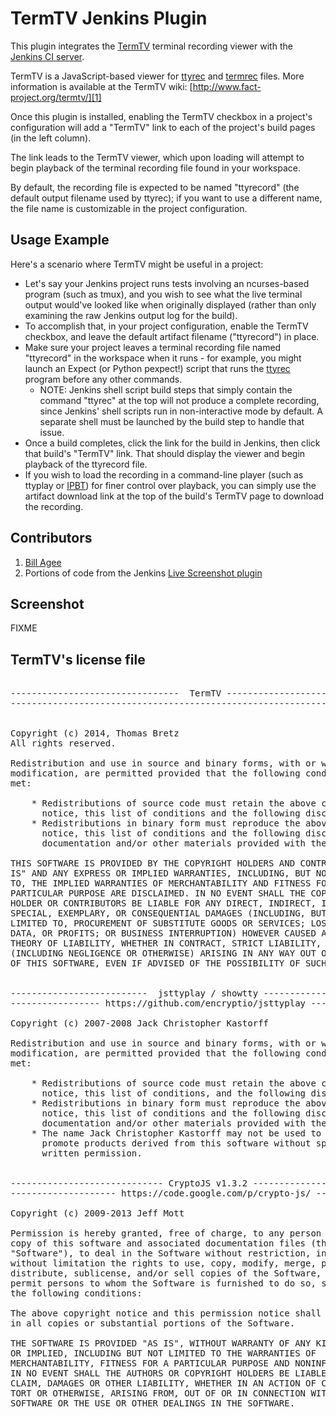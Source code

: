 TermTV Jenkins Plugin
=====================

This plugin integrates the [TermTV][1] terminal recording viewer with the [Jenkins CI server][5].

TermTV is a JavaScript-based viewer for [ttyrec][4] and [termrec][6] files. More information is available at the TermTV wiki: [http://www.fact-project.org/termtv/][1]

Once this plugin is installed, enabling the TermTV checkbox in a project's configuration will add a "TermTV" link to each of the project's build pages (in the left column).

The link leads to the TermTV viewer, which upon loading will attempt to begin playback of the terminal recording file found in your workspace.

By default, the recording file is expected to be named "ttyrecord" (the default output filename used by ttyrec); if you want to use a different name, the file name is customizable in the project configuration.

Usage Example
-------------
Here's a scenario where TermTV might be useful in a project:

- Let's say your Jenkins project runs tests involving an ncurses-based program (such as tmux), and you wish to see what the live terminal output would've looked like when originally displayed (rather than only examining the raw Jenkins output log for the build).
- To accomplish that, in your project configuration, enable the TermTV checkbox, and leave the default artifact filename ("ttyrecord") in place.
- Make sure your project leaves a terminal recording file named "ttyrecord" in the workspace when it runs - for example, you might launch an Expect (or Python pexpect!) script that runs the [ttyrec][4] program before any other commands.
  - NOTE: Jenkins shell script build steps that simply contain the command "ttyrec" at the top will not produce a complete recording, since Jenkins' shell scripts run in non-interactive mode by default. A separate shell must be launched by the build step to handle that issue.
- Once a build completes, click the link for the build in Jenkins, then click that build's "TermTV" link. That should display the viewer and begin playback of the ttyrecord file.
- If you wish to load the recording in a command-line player (such as ttyplay or [IPBT][7]) for finer control over playback, you can simply use the artifact download link at the top of the build's TermTV page to download the recording.

Contributors
------------
1. [Bill Agee][2]
2. Portions of code from the Jenkins [Live Screenshot plugin][8]

[1]: http://www.fact-project.org/termtv/
[2]: https://github.com/billagee
[4]: http://0xcc.net/ttyrec/index.html.en
[5]: http://jenkins-ci.org/
[6]: http://angband.pl/termrec.html
[7]: http://www.chiark.greenend.org.uk/~sgtatham/ipbt/
[8]: https://github.com/jenkinsci/livescreenshot-plugin

Screenshot
----------

FIXME

TermTV's license file
---------------------

<pre>

--------------------------------  TermTV ------------------------------------ 
-----------------------------------------------------------------------------


Copyright (c) 2014, Thomas Bretz
All rights reserved.

Redistribution and use in source and binary forms, with or without
modification, are permitted provided that the following conditions are
met:

    * Redistributions of source code must retain the above copyright
      notice, this list of conditions and the following disclaimer.
    * Redistributions in binary form must reproduce the above copyright
      notice, this list of conditions and the following disclaimer in the
      documentation and/or other materials provided with the distribution.

THIS SOFTWARE IS PROVIDED BY THE COPYRIGHT HOLDERS AND CONTRIBUTORS "AS
IS" AND ANY EXPRESS OR IMPLIED WARRANTIES, INCLUDING, BUT NOT LIMITED
TO, THE IMPLIED WARRANTIES OF MERCHANTABILITY AND FITNESS FOR A
PARTICULAR PURPOSE ARE DISCLAIMED. IN NO EVENT SHALL THE COPYRIGHT
HOLDER OR CONTRIBUTORS BE LIABLE FOR ANY DIRECT, INDIRECT, INCIDENTAL,
SPECIAL, EXEMPLARY, OR CONSEQUENTIAL DAMAGES (INCLUDING, BUT NOT
LIMITED TO, PROCUREMENT OF SUBSTITUTE GOODS OR SERVICES; LOSS OF USE,
DATA, OR PROFITS; OR BUSINESS INTERRUPTION) HOWEVER CAUSED AND ON ANY
THEORY OF LIABILITY, WHETHER IN CONTRACT, STRICT LIABILITY, OR TORT
(INCLUDING NEGLIGENCE OR OTHERWISE) ARISING IN ANY WAY OUT OF THE USE
OF THIS SOFTWARE, EVEN IF ADVISED OF THE POSSIBILITY OF SUCH DAMAGE.


--------------------------  jsttyplay / showtty ----------------------------- 
----------------- https://github.com/encryptio/jsttyplay --------------------

Copyright (c) 2007-2008 Jack Christopher Kastorff

Redistribution and use in source and binary forms, with or without
modification, are permitted provided that the following conditions are
met:

    * Redistributions of source code must retain the above copyright
      notice, this list of conditions, and the following disclaimer.
    * Redistributions in binary form must reproduce the above copyright
      notice, this list of conditions and the following disclaimer in the
      documentation and/or other materials provided with the distribution.
    * The name Jack Christopher Kastorff may not be used to endorse or
      promote products derived from this software without specific prior
      written permission.


----------------------------- CryptoJS v1.3.2 -------------------------------
-------------------- https://code.google.com/p/crypto-js/ -------------------

Copyright (c) 2009-2013 Jeff Mott

Permission is hereby granted, free of charge, to any person obtaining a
copy of this software and associated documentation files (the
"Software"), to deal in the Software without restriction, including
without limitation the rights to use, copy, modify, merge, publish,
distribute, sublicense, and/or sell copies of the Software, and to
permit persons to whom the Software is furnished to do so, subject to
the following conditions:

The above copyright notice and this permission notice shall be included
in all copies or substantial portions of the Software.

THE SOFTWARE IS PROVIDED "AS IS", WITHOUT WARRANTY OF ANY KIND, EXPRESS
OR IMPLIED, INCLUDING BUT NOT LIMITED TO THE WARRANTIES OF
MERCHANTABILITY, FITNESS FOR A PARTICULAR PURPOSE AND NONINFRINGEMENT.
IN NO EVENT SHALL THE AUTHORS OR COPYRIGHT HOLDERS BE LIABLE FOR ANY
CLAIM, DAMAGES OR OTHER LIABILITY, WHETHER IN AN ACTION OF CONTRACT,
TORT OR OTHERWISE, ARISING FROM, OUT OF OR IN CONNECTION WITH THE
SOFTWARE OR THE USE OR OTHER DEALINGS IN THE SOFTWARE.

</pre>

